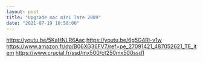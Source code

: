 ```yaml
---
layout: post
title: "Upgrade mac mini late 2009"
date: "2021-07-19 10:58:00"
---
```

 https://youtu.be/5KaHNLR6Aac https://youtu.be/6g5G4Rl-v1w  https://www.amazon.fr/dp/B06XG36FV7/ref=pe_27091421_487052621_TE_item https://www.crucial.fr/ssd/mx500/ct250mx500ssd1
